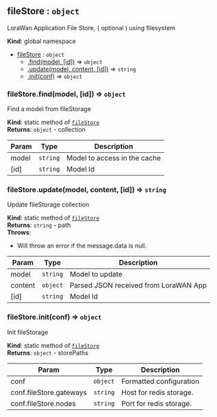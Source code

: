<a name="fileStore"></a>

## fileStore : <code>object</code>
LoraWan Application File Store, ( optional ) using filesystem

**Kind**: global namespace  

* [fileStore](#fileStore) : <code>object</code>
    * [.find(model, [id])](#fileStore.find) ⇒ <code>object</code>
    * [.update(model, content, [id])](#fileStore.update) ⇒ <code>string</code>
    * [.init(conf)](#fileStore.init) ⇒ <code>object</code>

<a name="fileStore.find"></a>

### fileStore.find(model, [id]) ⇒ <code>object</code>
Find a model from fileStorage

**Kind**: static method of [<code>fileStore</code>](#fileStore)  
**Returns**: <code>object</code> - collection  

| Param | Type | Description |
| --- | --- | --- |
| model | <code>string</code> | Model to access in the cache |
| [id] | <code>string</code> | Model Id |

<a name="fileStore.update"></a>

### fileStore.update(model, content, [id]) ⇒ <code>string</code>
Update fileStorage collection

**Kind**: static method of [<code>fileStore</code>](#fileStore)  
**Returns**: <code>string</code> - path  
**Throws**:

- Will throw an error if the message.data is null.


| Param | Type | Description |
| --- | --- | --- |
| model | <code>string</code> | Model to update |
| content | <code>object</code> | Parsed JSON received from LoraWAN App |
| [id] | <code>string</code> | Model Id |

<a name="fileStore.init"></a>

### fileStore.init(conf) ⇒ <code>object</code>
Init fileStorage

**Kind**: static method of [<code>fileStore</code>](#fileStore)  
**Returns**: <code>object</code> - storePaths  

| Param | Type | Description |
| --- | --- | --- |
| conf | <code>object</code> | Formatted configuration |
| conf.fileStore.gateways | <code>string</code> | Host for redis storage. |
| conf.fileStore.nodes | <code>string</code> | Port for redis storage. |

